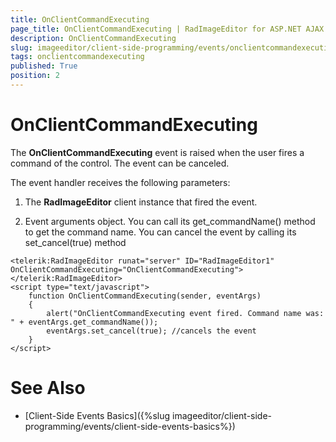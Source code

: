 ```yaml
---
title: OnClientCommandExecuting
page_title: OnClientCommandExecuting | RadImageEditor for ASP.NET AJAX Documentation
description: OnClientCommandExecuting
slug: imageeditor/client-side-programming/events/onclientcommandexecuting
tags: onclientcommandexecuting
published: True
position: 2
---
```


# OnClientCommandExecuting



 

The **OnClientCommandExecuting** event is raised when the user fires a command of the control. The event can be canceled.

The event handler receives the following parameters:

1. The **RadImageEditor** client instance that fired the event.

1. Event arguments object. You can call its get_commandName() method to get the command name. You can cancel the event by calling its set_cancel(true) method

````ASP.NET
<telerik:RadImageEditor runat="server" ID="RadImageEditor1" OnClientCommandExecuting="OnClientCommandExecuting"></telerik:RadImageEditor>
<script type="text/javascript">
    function OnClientCommandExecuting(sender, eventArgs)
    {
        alert("OnClientCommandExecuting event fired. Command name was: " + eventArgs.get_commandName());
        eventArgs.set_cancel(true); //cancels the event
    }
</script>
````



# See Also

 * [Client-Side Events Basics]({%slug imageeditor/client-side-programming/events/client-side-events-basics%})
